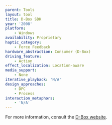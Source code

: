 ```yaml
---
parent: Tools
layout: tool
title: D-Box SDK
year: '2008'
platform:
    - Windows
availability: Proprietary
haptic_category:
    - Force Feedback
hardware_abstraction: Consumer (D-Box)
driving_feature:
    - Action
effect_localization: Location-aware
media_support:
    - None
iterative_playback: 'N/A'
design_approaches:
    - DPC
    - Process
interaction_metaphors:
    - 'N/A'
---
```

For more information, consult the [D-Box website](https://www.d-box.com/).

